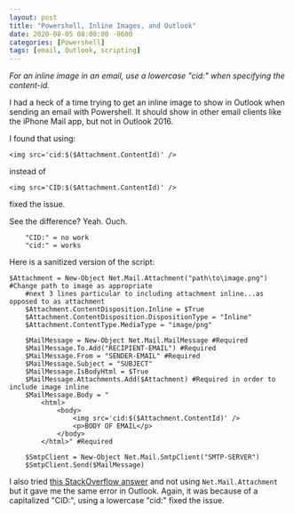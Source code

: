 ```yaml
---
layout: post
title: "Powershell, Inline Images, and Outlook"
date: 2020-08-05 08:00:00 -0600
categories: [Powershell]
tags: [email, Outlook, scripting]
---
```


*For an inline image in an email, use a lowercase "cid:" when specifying the content-id.*

I had a heck of a time trying to get an inline image to show in Outlook when sending an email with Powershell. It should show in other email clients like the iPhone Mail app, but not in Outlook 2016.

I found that using:

```posh
<img src='cid:$($Attachment.ContentId)' />
```

instead of

```posh
<img src='CID:$($Attachment.ContentId)' />
```

fixed the issue.

See the difference? Yeah. Ouch.

```posh
    "CID:" = no work
    "cid:" = works
```

Here is a sanitized version of the script:

```posh
$Attachment = New-Object Net.Mail.Attachment("path\to\image.png") #Change path to image as appropriate
    #next 3 lines particular to including attachment inline...as opposed to as attachment
    $Attachment.ContentDisposition.Inline = $True
    $Attachment.ContentDisposition.DispositionType = "Inline"
    $Attachment.ContentType.MediaType = "image/png"

    $MailMessage = New-Object Net.Mail.MailMessage #Required
    $MailMessage.To.Add("RECIPIENT-EMAIL") #Required
    $MailMessage.From = "SENDER-EMAIL" #Required
    $MailMessage.Subject = "SUBJECT"
    $MailMessage.IsBodyHtml = $True
    $MailMessage.Attachments.Add($Attachment) #Required in order to include image inline
    $MailMessage.Body = "
        <html>
            <body>
                <img src='cid:$($Attachment.ContentId)' />
                <p>BODY OF EMAIL</p>
            </body>
        </html>" #Required

    $SmtpClient = New-Object Net.Mail.SmtpClient("SMTP-SERVER")
    $SmtpClient.Send($MailMessage)
```

I also tried [this StackOverflow answer](https://stackoverflow.com/questions/52837468/embed-images-in-email-and-send-via-powershell) and not using `Net.Mail.Attachment` but it gave me the same error in Outlook. Again, it was because of a capitalized "CID:", using a lowercase "cid:" fixed the issue.
